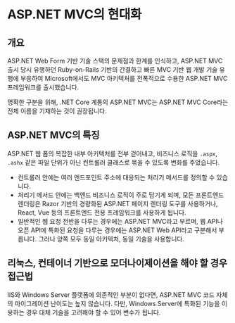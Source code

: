 # ASP.NET MVC의 현대화

## 개요

ASP.NET Web Form 기반 기술 스택의 문제점과 한계를 인식하고, ASP.NET MVC 출시 당시 유행하던 Ruby-on-Rails 기반의 간결하고 빠른 MVC 기반 웹 개발 기술 유행에 부응하여 Microsoft에서도 MVC 아키텍처를 전폭적으로 수용한 ASP.NET MVC 프레임워크를 출시했습니다.

명확한 구분을 위해, .NET Core 계통의 ASP.NET MVC는 ASP.NET MVC Core라는 전체 이름을 기재하는 것이 권장됩니다.

## ASP.NET MVC의 특징

ASP.NET 웹 폼의 복잡한 내부 아키텍처를 전부 걷어내고, 비즈니스 로직을 `.aspx`, `.ashx` 같은 파일 단위가 아닌 컨트롤러 클래스로 묶을 수 있도록 변화를 주었습니다.

- 컨트롤러 안에는 여러 엔드포인트 주소에 대응되는 처리기 메서드를 정의할 수 있습니다.
- 처리기 메서드 안에는 백엔드 비즈니스 로직이 주로 담기게 되며, 모든 프론트엔드 렌더링은 Razor 기반의 경량화된 ASP.NET 페이지 렌더링 도구를 사용하거나, React, Vue 등의 프론트엔드 전용 프레임워크를 사용하게 됩니다.
- 일반적인 웹 요청 전반을 다루는 경우에는 ASP.NET MVC라고 부르며, 웹 API나 오픈 API에 특화된 요청을 다루는 경우에는 ASP.NET Web API라고 구분해서 부릅니다. 그러나 양쪽 모두 동일 아키텍처, 동일 기술을 사용합니다.

## 리눅스, 컨테이너 기반으로 모더나이제이션을 해야 할 경우 접근법

IIS와 Windows Server 플랫폼에 의존적인 부분이 없다면, ASP.NET MVC 코드 자체의 마이그레이션 난이도는 높지 않습니다. 다만, Windows Server에 특화된 기능을 이용하는 경우 대체 기술을 고려해야 할 수 있어 변수가 됩니다.

